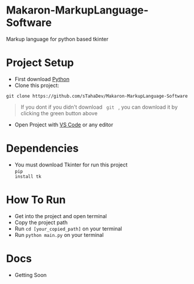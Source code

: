 # Makaron-MarkupLanguage-Software
 Markup language for python based tkinter
# Project Setup
- First download [Python](https://www.python.org/)
- Clone this project:
```
git clone https://github.com/sTahaDev/Makaron-MarkupLanguage-Software
```
> If you dont if you didn't download <code> git </code> , you can download it by clicking the green button above

- Open Project with [VS Code](https://code.visualstudio.com/) or any editor
# Dependencies
- You must download Tkinter for run this project <br>
<code>pip install tk</code>
# How To Run
- Get into the project and open terminal
- Copy the project path
- Run <code>cd [your_copied_path]</code> on your terminal
- Run <code>python main.py</code> on your terminal

# Docs
- Getting Soon
